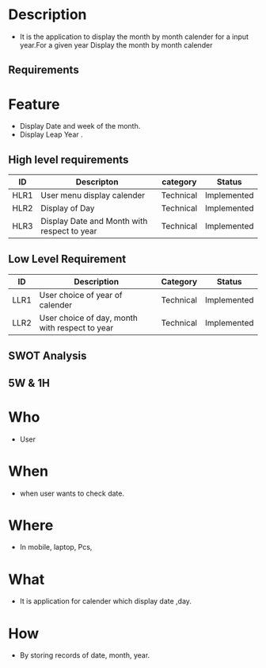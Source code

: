 # Description
 * It is the application to display the month by month calender for a input year.For a given year Display the month by month calender 
## Requirements

# Feature
* Display Date and week of the month.
* Display Leap Year . 

##  High level requirements
| ID | Descripton | category | Status |
|----|---|---|---|
| HLR1 |User menu display calender| Technical|Implemented|
|HLR2|Display of Day|Technical|Implemented|
|HLR3|Display Date and Month with respect to year|Technical|Implemented|

## Low Level Requirement
| ID |Description| Category | Status|
|---|---|---|---|
|LLR1|User choice of year of calender|Technical|Implemented|
|LLR2|User choice of day, month with respect to year|Technical|Implemented|


## SWOT Analysis


## 5W & 1H
# Who
* User

# When
* when user wants to check date.

# Where
* In mobile, laptop, Pcs,

# What
* It is application for calender which display date ,day.

# How
* By storing records of date, month, year.


